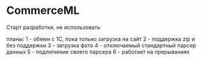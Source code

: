 # CommerceML
Старт разработки, не использовать

планы:
1 - обмен с 1С, пока только загрузка на сайт
2 - поддержка zip и без поддержки
3 - загрузка фото
4 - отключаемый стандартный парсер данных
5 - подлючение своего парсера
6 - работает на прерываниях
